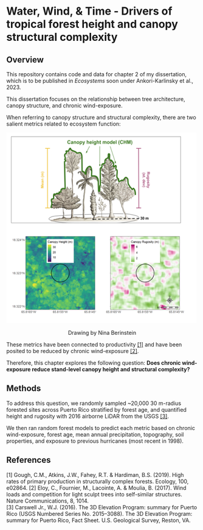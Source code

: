 # Water, Wind, & Time - Drivers of tropical forest height and canopy structural complexity

## Overview
This repository contains code and data for chapter 2 of my dissertation, which is to be published in *Ecosystems* soon under Ankori-Karlinsky et al., 2023. 

This dissertation focuses on the relationship between tree architecture, canopy structure, and chronic wind-exposure.

When referring to canopy structure and structural complexity, there are two salient metrics related to ecosystem function:

<img src="/Figures/Canopy metrics.png" height="500">

<p align="center">Drawing by Nina Berinstein</p> 

These metrics have been connected to productivity [[1]](#1) and have been posited to be reduced by chronic wind-exposure [[2]](#2).
 
Therefore, this chapter explores the following question:
**Does chronic wind-exposure reduce stand-level canopy height and structural complexity?**

## Methods

To address this question, we randomly sampled ~20,000 30 m-radius forested sites across Puerto Rico stratified by forest age, and quantified height and rugosity with 2016 airborne LiDAR from the USGS [[3]](#3).  

We then ran random forest models to predict each metric based on chronic wind-exposure, forest age, mean annual precipitation, topography, soil properties, and exposure to previous hurricanes (most recent in 1998).


## References
<a id="1">[1]</a> 
Gough, C.M., Atkins, J.W., Fahey, R.T. & Hardiman, B.S. (2019). High rates of primary production in structurally complex forests. Ecology, 100, e02864.
<a id="2">[2]</a> 
Eloy, C., Fournier, M., Lacointe, A. & Moulia, B. (2017). Wind loads and competition for light sculpt trees into self-similar structures. Nature Communications, 8, 1014.  
<a id="3">[3]</a> 
Carswell Jr., W.J. (2016). The 3D Elevation Program: summary for Puerto Rico (USGS Numbered Series No. 2015–3088). The 3D Elevation Program: summary for Puerto Rico, Fact Sheet. U.S. Geological Survey, Reston, VA.